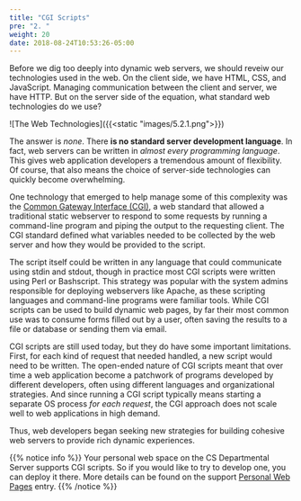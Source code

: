 ```yaml
---
title: "CGI Scripts"
pre: "2. "
weight: 20
date: 2018-08-24T10:53:26-05:00
---
```


Before we dig too deeply into dynamic web servers, we should reveiw our technologies used in the web.  On the client side, we have HTML, CSS, and JavaScript.  Managing communication between the client and server, we have HTTP.  But on the server side of the equation, what standard web technologies do we use?

![The Web Technologies]({{<static "images/5.2.1.png">}})

The answer is _none_.  There **is no standard server development language**.  In fact, web servers can be written in _almost every programming language_.  This gives web application developers a tremendous amount of flexibility.  Of course, that also means the choice of server-side technologies can quickly become overwhelming.

One technology that emerged to help manage some of this complexity was the [Common Gateway Interface (CGI)](https://en.wikipedia.org/wiki/Common_Gateway_Interface), a web standard that allowed a traditional static webserver to respond to some requests by running a command-line program and piping the output to the requesting client.  The CGI standard defined what variables needed to be collected by the web server and how they would be provided to the script.

The script itself could be written in any language that could communicate using stdin and stdout, though in practice most CGI scripts were written using Perl or Bashscript.  This strategy was popular with the system admins responsible for deploying webservers like Apache, as these scripting languages and command-line programs were familiar tools. While CGI scripts can be used to build dynamic web pages, by far their most common use was to consume forms filled out by a user, often saving the results to a file or database or sending them via email.

CGI scripts are still used today, but they do have some important limitations.  First, for each kind of request that needed handled, a new script would need to be written.  The open-ended nature of CGI scripts meant that over time a web application become a patchwork of programs developed by different developers, often using different languages and organizational strategies.  And since running a CGI script typically means starting a separate OS process _for each request_, the CGI approach does not scale well to web applications in high demand.

Thus, web developers began seeking new strategies for building cohesive web servers to provide rich dynamic experiences.

{{% notice info %}}
Your personal web space on the CS Departmental Server supports CGI scripts.  So if you would like to try to develop one, you can deploy it there.  More details can be found on the support [Personal Web Pages](https://support.cs.ksu.edu/CISDocs/wiki/Personal_Web_Pages#Dynamic_Content) entry.
{{% /notice %}}